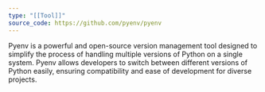 ```yaml
---
type: "[[Tool]]"
source_code: https://github.com/pyenv/pyenv
---
```


Pyenv is a powerful and open-source version management tool designed to simplify the process of handling multiple versions of Python on a single system. Pyenv allows developers to switch between different versions of Python easily, ensuring compatibility and ease of development for diverse projects.